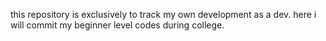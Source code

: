 this repository is exclusively to track my own development as a dev. here i will commit my beginner level codes during college.
